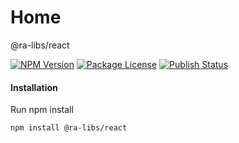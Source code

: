 # Home

@ra-libs/react

[![NPM Version](https://img.shields.io/npm/v/@ra-libs/react.svg)](https://www.npmjs.com/org/ra-libs) [![Package License](https://img.shields.io/npm/l/@ra-libs/react.svg)](https://www.npmjs.com/org/ra-libs) [![Publish Status](https://github.com/ra-libs/react/actions/workflows/semantic-release.yml/badge.svg)](https://github.com/ra-libs/react/actions/workflows/semantic-release.yml/badge.svg)

#### Installation

Run npm install

```bash
npm install @ra-libs/react
```
